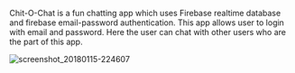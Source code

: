 Chit-O-Chat is a fun chatting app which uses Firebase realtime database and firebase email-password authentication. This app allows user to login with email and password. Here the user can chat with other users who are the part of this app.

![screenshot_20180115-224607](https://user-images.githubusercontent.com/29480663/34955238-86c68d16-fa49-11e7-8cc9-32b644747198.png)
